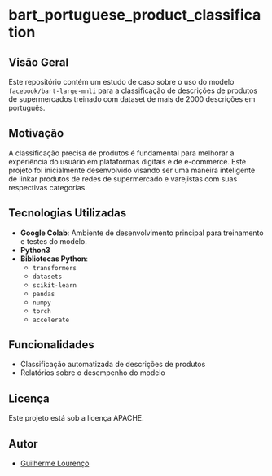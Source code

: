 # bart_portuguese_product_classification

## Visão Geral
Este repositório contém um estudo de caso sobre o uso do modelo `facebook/bart-large-mnli` para a classificação de descrições de produtos de supermercados treinado com dataset de mais de 2000 descrições em português.

## Motivação
A classificação precisa de produtos é fundamental para melhorar a experiência do usuário em plataformas digitais e de e-commerce. Este projeto foi inicialmente desenvolvido visando ser uma maneira inteligente de linkar produtos de redes de supermercado e varejistas com suas respectivas categorias.

## Tecnologias Utilizadas
- **Google Colab**: Ambiente de desenvolvimento principal para treinamento e testes do modelo.
- **Python3**
- **Bibliotecas Python**:
  - `transformers`
  - `datasets`
  - `scikit-learn`
  - `pandas`
  - `numpy`
  - `torch`
  - `accelerate`

## Funcionalidades
- Classificação automatizada de descrições de produtos
- Relatórios sobre o desempenho do modelo

## Licença
Este projeto está sob a licença APACHE.

## Autor
- [Guilherme Lourenço](https://github.com/GuigaBytes)

